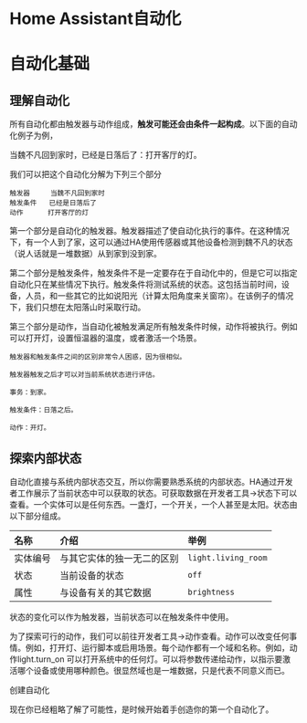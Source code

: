 # Home Assistant自动化

# 自动化基础

## 理解自动化

所有自动化都由触发器与动作组成，**触发可能还会由条件一起构成**。以下面的自动化例子为例，

当魏不凡回到家时，已经是日落后了：打开客厅的灯。

我们可以把这个自动化分解为下列三个部分

```
触发器     当魏不凡回到家时
触发条件   已经是日落后了
动作      打开客厅的灯
```

第一个部分是自动化的触发器。触发器描述了使自动化执行的事件。在这种情况下，有一个人到了家，这可以通过HA使用传感器或其他设备检测到魏不凡的状态（说人话就是一堆数据）从到家到没到家。

第二个部分是触发条件，触发条件不是一定要存在于自动化中的，但是它可以指定自动化只在某些情况下执行。触发条件将测试系统的状态。这包括当前时间，设备，人员，和一些其它的比如说阳光（计算太阳角度来关窗帘）。在该例子的情况下，我们只想在太阳落山时采取行动。

第三个部分是动作，当自动化被触发满足所有触发条件时候，动作将被执行。例如可以打开灯，设置恒温器的温度，或者激活一个场景。



```
触发器和触发条件之间的区别非常令人困惑，因为很相似。

触发器触发之后才可以对当前系统状态进行评估。

事务：到家。

触发条件：日落之后。

动作：开灯。
```



## 探索内部状态

自动化直接与系统内部状态交互，所以你需要熟悉系统的内部状态。HA通过开发者工作展示了当前状态中可以获取的状态。可获取数据在开发者工具->状态下可以查看。一个实体可以是任何东西。一盏灯，一个开关，一个人甚至是太阳。状态由以下部分组成。

| 名称     | 介绍                       | 举例                |
| :------- | :------------------------- | :------------------ |
| 实体编号 | 与其它实体的独一无二的区别 | `light.living_room` |
| 状态     | 当前设备的状态             | `off`               |
| 属性     | 与设备有关的其它数据       | `brightness`        |

状态的变化可以作为触发器，当前状态可以在触发条件中使用。

为了探索可行的动作，我们可以前往开发者工具->动作查看。动作可以改变任何事情。例如，打开灯、运行脚本或启用场景。每个动作都有一个域和名称。例如，动作light.turn_on 可以打开系统中的任何灯。可以将参数传递给动作，以指示要激活哪个设备或使用哪种颜色。很显然域也是一堆数据，只是代表不同意义而已。

创建自动化

现在你已经粗略了解了可能性，是时候开始着手创造你的第一个自动化了。

